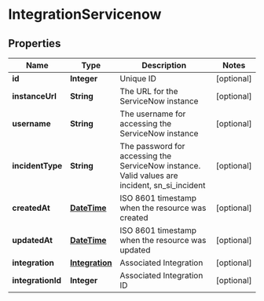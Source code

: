 
# IntegrationServicenow

## Properties
Name | Type | Description | Notes
------------ | ------------- | ------------- | -------------
**id** | **Integer** | Unique ID |  [optional]
**instanceUrl** | **String** | The URL for the ServiceNow instance |  [optional]
**username** | **String** | The username for accessing the ServiceNow instance |  [optional]
**incidentType** | **String** | The password for accessing the ServiceNow instance. Valid values are incident, sn_si_incident |  [optional]
**createdAt** | [**DateTime**](DateTime.md) | ISO 8601 timestamp when the resource was created |  [optional]
**updatedAt** | [**DateTime**](DateTime.md) | ISO 8601 timestamp when the resource was updated |  [optional]
**integration** | [**Integration**](Integration.md) | Associated Integration |  [optional]
**integrationId** | **Integer** | Associated Integration ID |  [optional]



